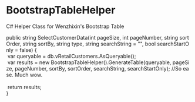 # BootstrapTableHelper
C# Helper Class for Wenzhixin's Bootstrap Table

<div class="code">
<span class="Modifier">public</span>&nbsp;<span class="ReferenceType">string</span>&nbsp;SelectCustomerData(<span class="ValueType">int</span>&nbsp;pageSize,&nbsp;<span class="ValueType">int</span>&nbsp;pageNumber,&nbsp;<span class="ReferenceType">string</span>&nbsp;sortOrder,&nbsp;<span class="ReferenceType">string</span>&nbsp;sortBy,&nbsp;<span class="ReferenceType">string</span>&nbsp;type,&nbsp;<span class="ReferenceType">string</span>&nbsp;searchString&nbsp;=&nbsp;<span class="String">""</span>,&nbsp;<span class="ValueType">bool</span>&nbsp;searchStartOnly&nbsp;=&nbsp;<span class="Keyword">false</span>)&nbsp;{<br />
&nbsp;<span class="Linq">var</span>&nbsp;queryable&nbsp;=&nbsp;db.vRetailCustomers.AsQueryable();<br />
&nbsp;<span class="Linq">var</span>&nbsp;results&nbsp;=&nbsp;<span class="Keyword">new</span>&nbsp;BootstrapTableHelper().GenerateTable(queryable,&nbsp;pageSize,&nbsp;pageNumber,&nbsp;sortBy,&nbsp;sortOrder,&nbsp;searchString,&nbsp;searchStartOnly);&nbsp;<span class="InlineComment">//So&nbsp;ease.&nbsp;Much&nbsp;wow.</span><br />
<br />
&nbsp;<span class="Statement">return</span>&nbsp;results;<br />
}
</div>
